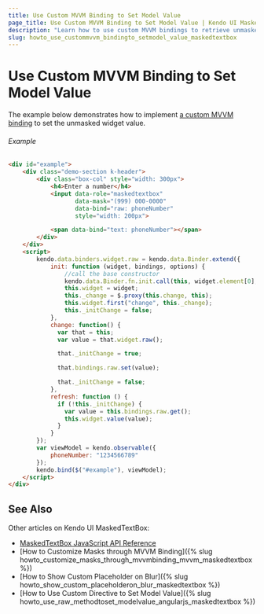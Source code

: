 ```yaml
---
title: Use Custom MVVM Binding to Set Model Value
page_title: Use Custom MVVM Binding to Set Model Value | Kendo UI MaskedTextBox
description: "Learn how to use custom MVVM bindings to retrieve unmasked widget values in the Kendo UI MaskedTextBox widget."
slug: howto_use_custommvvm_bindingto_setmodel_value_maskedtextbox
---
```


# Use Custom MVVM Binding to Set Model Value

The example below demonstrates how to implement [a custom MVVM binding](http://docs.telerik.com/kendo-ui/framework/mvvm/bindings/custom) to set the unmasked widget value.

###### Example

```html
<div id="example">
    <div class="demo-section k-header">
        <div class="box-col" style="width: 300px">
            <h4>Enter a number</h4>
            <input data-role="maskedtextbox"
                   data-mask="(999) 000-0000"
                   data-bind="raw: phoneNumber"
                   style="width: 200px">

            <span data-bind="text: phoneNumber"></span>
        </div>
    </div>
    <script>
        kendo.data.binders.widget.raw = kendo.data.Binder.extend({
            init: function (widget, bindings, options) {
                //call the base constructor
                kendo.data.Binder.fn.init.call(this, widget.element[0], bindings, options);
                this.widget = widget;
                this._change = $.proxy(this.change, this);
                this.widget.first("change", this._change);
                this._initChange = false;
            },
            change: function() {
              var that = this;
              var value = that.widget.raw();

              that._initChange = true;

              that.bindings.raw.set(value);

              that._initChange = false;
            },
            refresh: function () {
              if (!this._initChange) {
                var value = this.bindings.raw.get();
                this.widget.value(value);
              }
            }
        });
        var viewModel = kendo.observable({
            phoneNumber: "1234566789"
        });
        kendo.bind($("#example"), viewModel);
    </script>
</div>
```

## See Also

Other articles on Kendo UI MaskedTextBox:

* [MaskedTextBox JavaScript API Reference](/api/javascript/ui/maskedtextbox)
* [How to Customize Masks through MVVM Binding]({% slug howto_customize_masks_through_mvvmbinding_mvvm_maskedtextbox %})
* [How to Show Custom Placeholder on Blur]({% slug howto_show_custom_placeholderon_blur_maskedtextbox %})
* [How to Use Custom Directive to Set Model Value]({% slug howto_use_raw_methodtoset_modelvalue_angularjs_maskedtextbox %})
